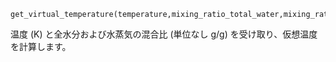 ```
get_virtual_temperature(temperature,mixing_ratio_total_water,mixing_ratio_water_vapor)
```

温度 (K) と全水分および水蒸気の混合比 (単位なし g/g) を受け取り、仮想温度を計算します。
